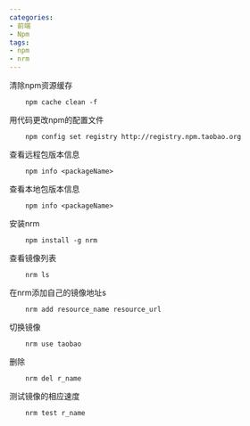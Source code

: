```yaml
---
categories: 
- 前端
- Npm
tags:
- npm
- nrm
---
```


清除npm资源缓存
```
	npm cache clean -f
```
用代码更改npm的配置文件
```
	npm config set registry http://registry.npm.taobao.org
```
查看远程包版本信息
```
	npm info <packageName>
```
查看本地包版本信息
```
	npm info <packageName>
```
安装nrm
```
	npm install -g nrm
```
查看镜像列表
```
	nrm ls
```
在nrm添加自己的镜像地址s
```
	nrm add resource_name resource_url
```
切换镜像
```
	nrm use taobao
```
删除
```
	nrm del r_name
```
测试镜像的相应速度
```
	nrm test r_name
```
